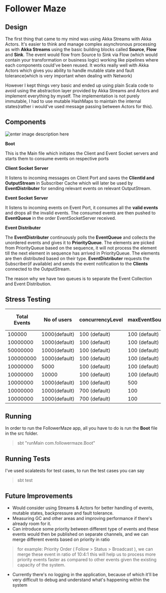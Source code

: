 # Follower Maze

## Design

The first thing that came to my mind was using Akka Streams with Akka Actors.
It's easier to think and manage complex asynchronous processing as with **Akka Streams** using the basic building blocks called **Source**, **Flow** and **Sink**.
The event would flow from Source to Sink via Flow (which would contain your transformation or business logic) working like pipelines where each components could've been reused. It works really well with Akka Actors which gives you ability to handle mutable state and fault tolerance(which is very important when dealing with Network)

However I kept things very basic and ended up using plain Scala code to avoid using the abstraction layer provided by Akka Streams and Actors and implement everything by myself. The implementation is not purely immutable, I had to use mutable HashMaps to maintain the internal states(rather i would've used message passing between Actors for this).

## Components

![enter image description here](https://image.ibb.co/iwCW5c/internal_components_flow.png)

**Boot**

This is the Main file which initiates the Client and Event Socket servers and starts them to consume events on respective ports

**Client Socket Server**

It listens to incoming messages on Client Port and saves the **ClientId and OutputStream** in Subscriber Cache which will later be used by **EventDistributer** for sending relevant events on relevant OutputStream.

**Event Socket Server**

It listens to incoming events on Event Port, it consumes all the **valid events** and drops all the invalid events. The consumed events are then pushed to **EventQueue** in the order EventSocketServer received.

**Event Distributer**

The **EventDistributer** continuously polls the **EventQueue** and collects the unordered events and gives it to **PriorityQueue**.
The elements are picked from PriorityQueue based on the sequence, it will not process the element till the next element in sequence has arrived in PriorityQueue.
The elements are then distributed based on their type. **EventDistributer** requests the Subscriber(if available) and sends the event notification to the **Clients** connected to the OutputStream.

The reason why we have two queues is to separate the Event Collection and Event Distribution.

## Stress Testing

| Total Events       | No of users| concurrencyLevel         | maxEventSourceBatchSize | Time Taken (MM:ss) |
|---------------|-----------|--------------|--------------|------------|
|100000 | 1000(default)       | 100 (default)       | 100 (default)           | 00:09
|10000000 | 1000(default)       | 100 (default)       | 100 (default)           | 10:45
|50000000 | 1000(default)       | 100 (default)       | 100 (default)           |26:57
|100000000 | 1000(default)       | 100 (default)       | 100 (default)           |50:40
|10000000 | 5000       | 100 (default)       | 100 (default)           | 25:14
|10000000 | 10000       | 100 (default)       | 100 (default)           | 66:42
|10000000 | 1000(default)       | 100 (default)       | 500           | 05:07
|10000000 | 1000(default)       | 700 (default)       | 100           | 09:23
|10000000 | 1000(default)       | 700 (default)       | 100           | 17:12


## Running

In order to run the FollowerMaze app, all you have to do is run the **Boot** file in the src folder.

> sbt "runMain com.followermaze.Boot"

## Running Tests

I've used scalatests for test cases, to run the test cases you can say

> sbt test

## Future Improvements

 - Would consider using Streams & Actors for better handling of events, mutable states, backpressure and fault tolerance.
 - Measuring GC and other areas and improving performance if there's already room for it.
 - Can introduce some priority between different type of events and these events would then be published on separate channels, and we can merge different events based on priority in ratio
>  for example:
>  Priority Order ( Follow > Status > Broadcast ), we can merge these event in ratio of 10:4:1
>  this will help us to process more priority events faster as compared to other events given the existing capacity of the system.
 - Currently there's no logging in the application, because of which it'll be very difficult to debug and understand what's happening within the system